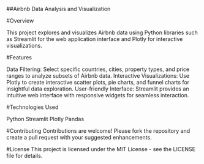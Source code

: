 

##Airbnb Data Analysis and Visualization

#Overview

This project explores and visualizes Airbnb data using Python libraries such as Streamlit for the web application interface and Plotly for interactive visualizations.

#Features

Data Filtering: Select specific countries, cities, property types, and price ranges to analyze subsets of Airbnb data.
Interactive Visualizations: Use Plotly to create interactive scatter plots, pie charts, and funnel charts for insightful data exploration.
User-friendly Interface: Streamlit provides an intuitive web interface with responsive widgets for seamless interaction.

#Technologies Used

Python
Streamlit
Plotly
Pandas

#Contributing
Contributions are welcome! Please fork the repository and create a pull request with your suggested enhancements.

#License
This project is licensed under the MIT License - see the LICENSE file for details.

